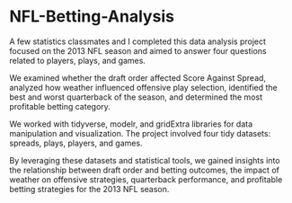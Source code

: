 # NFL-Betting-Analysis

A few statistics classmates and I completed this data analysis project focused on the 2013 NFL season and aimed to answer four questions related to players, plays, and games. 

We examined whether the draft order affected Score Against Spread, analyzed how weather influenced offensive play selection, identified the best and worst quarterback of the season, and determined the most profitable betting category. 

We worked with tidyverse, modelr, and gridExtra libraries for data manipulation and visualization. The project involved four tidy datasets: spreads, plays, players, and games. 

By leveraging these datasets and statistical tools, we gained insights into the relationship between draft order and betting outcomes, the impact of weather on offensive strategies, quarterback performance, and profitable betting strategies for the 2013 NFL season.
